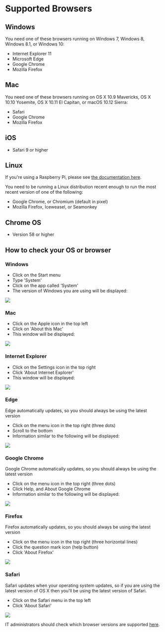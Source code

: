 # Supported Browsers

## Windows

You need one of these browsers running on Windows 7, Windows 8, Windows 8.1, or
Windows 10:

* Internet Explorer 11
* Microsoft Edge
* Google Chrome
* Mozilla Firefox

## Mac

You need one of these browsers running on OS X 10.9 Mavericks, OS X 10.10
Yosemite, OS X 10.11 El Capitan, or macOS 10.12 Sierra:

* Safari
* Google Chrome
* Mozilla Firefox

## iOS

* Safari 9 or higher

## Linux

If you're using a Raspberry Pi, please see [the documentation
here](/raspberry-pi).

You need to be running a Linux distribution recent enough to run the most recent
version of one of the following:

* Google Chrome, or Chromium (default in pixel)
* Mozilla Firefox, Iceweasel, or Seamonkey

## Chrome OS

* Version 58 or higher

## How to check your OS or browser

### Windows

* Click on the Start menu
* Type 'System'
* Click on the app called 'System'
* The version of Windows you are using will be displayed:

![](/static/configurations/windows-version.png)

### Mac

* Click on the Apple icon in the top left
* Click on 'About this Mac'
* This window will be displayed:

![](/static/configurations/osx-version.png)

### Internet Explorer

* Click on the Settings icon in the top right
* Click 'About Internet Explorer'
* This window will be displayed:

![](/static/configurations/ie-version.png)

### Edge

Edge automatically updates, so you should always be using the latest version

* Click on the menu icon in the top right (three dots)
* Scroll to the bottom
* Information similar to the following will be displayed:

![](/static/configurations/edge-version.png)

### Google Chrome

Google Chrome automatically updates, so you should always be using the latest version

* Click on the menu icon in the top right (three dots)
* Click Help, and About Google Chrome
* Information similar to the following will be displayed:

![](/static/configurations/chrome-version.png)

### Firefox

Firefox automatically updates, so you should always be using the latest version

* Click on the menu icon in the top right (three horizontal lines)
* Click the question mark icon (help button)
* Click 'About Firefox'

![](/static/configurations/firefox-version.png)

### Safari

Safari updates when your operating system updates, so if you are using the
latest version of OS X then you'll be using the latest version of Safari.

* Click on the Safari menu in the top left
* Click 'About Safari'

![](/static/configurations/safari-version.png)

IT administrators should check which browser versions are supported
[here](/browsers/technical).

